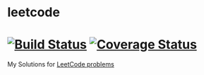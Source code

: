# leetcode

[![Build Status](https://travis-ci.com/Mvrs/leetcode.svg?token=Ek5Qzx5pczABPWP2y28e&branch=feature/march-leetcode-challenge)](https://travis-ci.com/Mvrs/leetcode)
[![Coverage Status](https://coveralls.io/repos/github/Mvrs/leetcode/badge.svg?branch=feature/march-leetcode-challenge)](https://coveralls.io/github/Mvrs/leetcode?branch=feature/march-leetcode-challenge)
=======
My Solutions for [LeetCode problems](https://leetcode.com/problemset/all/)
